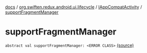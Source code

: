 [docs](../../index.md) / [org.swiften.redux.android.ui.lifecycle](../index.md) / [IAppCompatActivity](index.md) / [supportFragmentManager](./support-fragment-manager.md)

# supportFragmentManager

`abstract val supportFragmentManager: <ERROR CLASS>` [(source)](https://github.com/protoman92/KotlinRedux/tree/master/android/android-lifecycle/src/main/java/org/swiften/redux/android/ui/lifecycle/AndroidFragment.kt#L17)